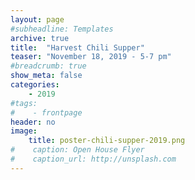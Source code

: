 ```yaml
---
layout: page
#subheadline: Templates
archive: true
title:  "Harvest Chili Supper"
teaser: "November 18, 2019 - 5-7 pm"
#breadcrumb: true
show_meta: false
categories:
    - 2019
#tags:
#    - frontpage
header: no
image:
    title: poster-chili-supper-2019.png
#    caption: Open House Flyer
#    caption_url: http://unsplash.com
---
```

